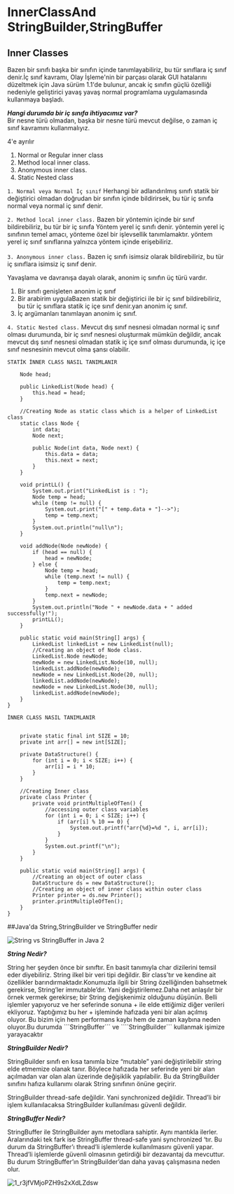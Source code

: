 # InnerClassAnd StringBuilder,StringBuffer

## Inner Classes 
<p>Bazen bir sınıfı başka bir sınıfın içinde tanımlayabiliriz, bu tür sınıflara iç sınıf denir.İç sınıf kavramı, Olay İşleme'nin bir parçası olarak GUI hatalarını
düzeltmek için Java sürüm 1.1'de bulunur, ancak iç sınıfın güçlü özelliği nedeniyle geliştirici yavaş yavaş normal programlama uygulamasında kullanmaya başladı.

***Hangi durumda bir iç sınıfa ihtiyacımız var?***<br>
Bir nesne türü olmadan, başka bir nesne türü mevcut değilse, o zaman iç sınıf kavramını kullanmalıyız.
 
4'e ayrılır<br>

1. Normal or Regular inner class
2. Method local inner class.
3. Anonymous inner class.
4. Static Nested class

```1. Normal veya Normal İç sınıf```
Herhangi bir adlandırılmış sınıfı statik bir değiştirici olmadan doğrudan bir sınıfın içinde bildirirsek, bu tür iç sınıfa normal veya normal iç sınıf denir.

```2. Method local inner class.```
Bazen bir yöntemin içinde bir sınıf bildirebiliriz, bu tür bir iç sınıfa Yöntem yerel iç sınıfı denir. yöntemin yerel iç sınıfının temel amacı, yönteme özel bir işlevsellik tanımlamaktır.
yöntem yerel iç sınıf sınıflarına yalnızca yöntem içinde erişebiliriz.
<br>
<br>
```3. Anonymous inner class.```
Bazen iç sınıfı isimsiz olarak bildirebiliriz, bu tür iç sınıflara isimsiz iç sınıf denir.

Yavaşlama ve davranışa dayalı olarak, anonim iç sınıfın üç türü vardır.
1. Bir sınıfı genişleten anonim iç sınıf
2. Bir arabirim uygulaBazen statik bir değiştirici ile bir iç sınıf bildirebiliriz, bu tür iç sınıflara statik iç içe sınıf denir.yan anonim iç sınıf.
3. İç argümanları tanımlayan anonim iç sınıf.<br>

```4. Static Nested class.```
Mevcut dış sınıf nesnesi olmadan normal iç sınıf olması durumunda, bir iç sınıf nesnesi oluşturmak mümkün değildir, ancak mevcut dış sınıf nesnesi olmadan statik iç içe sınıf olması durumunda, iç içe sınıf nesnesinin mevcut olma şansı olabilir.


```STATİK İNNER CLASS NASIL TANIMLANIR```

```public class LinkedList {
    Node head;

    public LinkedList(Node head) {
        this.head = head;
    }

    //Creating Node as static class which is a helper of LinkedList class
    static class Node {
        int data;
        Node next;

        public Node(int data, Node next) {
            this.data = data;
            this.next = next;
        }
    }

    void printLL() {
        System.out.print("LinkedList is : ");
        Node temp = head;
        while (temp != null) {
            System.out.print("[" + temp.data + "]-->");
            temp = temp.next;
        }
        System.out.println("null\n");
    }

    void addNode(Node newNode) {
        if (head == null) {
            head = newNode;
        } else {
            Node temp = head;
            while (temp.next != null) {
                temp = temp.next;
            }
            temp.next = newNode;
        }
        System.out.println("Node " + newNode.data + " added successfully!");
        printLL();
    }

    public static void main(String[] args) {
        LinkedList linkedList = new LinkedList(null);
        //Creating an object of Node class.
        LinkedList.Node newNode;
        newNode = new LinkedList.Node(10, null);
        linkedList.addNode(newNode);
        newNode = new LinkedList.Node(20, null);
        linkedList.addNode(newNode);
        newNode = new LinkedList.Node(30, null);
        linkedList.addNode(newNode);
    }
} 
```

```İNNER CLASS NASIL TANIMLANIR```

``` public class DataStructure {

    private static final int SIZE = 10;
    private int arr[] = new int[SIZE];

    private DataStructure() {
        for (int i = 0; i < SIZE; i++) {
            arr[i] = i * 10;
        }
    }

    //Creating Inner class
    private class Printer {
        private void printMultipleOfTen() {
            //accessing outer class variables
            for (int i = 0; i < SIZE; i++) {
                if (arr[i] % 10 == 0) {
                    System.out.printf("arr{%d}=%d ", i, arr[i]);
                }
            }
            System.out.printf("\n");
        }
    }

    public static void main(String[] args) {
        //Creating an object of outer class
        DataStructure ds = new DataStructure();
        //Creating an object of inner class within outer class
        Printer printer = ds.new Printer();
        printer.printMultipleOfTen();
    }
}  
```

##Java'da String,StringBuilder ve StringBuffer nedir

![String vs StringBuffer in Java 2](https://user-images.githubusercontent.com/70372233/177829867-c9173cbf-6d0c-45a0-80c9-25ab8e894536.jpg)

***String Nedir?***

<p>String her şeyden önce bir sınıftır. En basit tanımıyla char dizilerini temsil eder diyebiliriz. String ilkel bir veri tipi değildir. Bir class’tır ve kendine ait özellikler barındırmaktadır.Konumuzla ilgili bir String özelliğinden bahsetmek gerekirse, String’ler immutable’dır. Yani değiştirilemez.Daha net anlaşılır bir örnek vermek gerekirse; bir String değişkenimiz olduğunu düşünün. Belli işlemler yapıyoruz ve her seferinde sonuna + ile elde ettiğimiz diğer verileri ekliyoruz. Yaptığımız bu her + işleminde hafızada yeni bir alan açılmış oluyor. Bu bizim için hem performans kaybı hem de zaman kaybına neden oluyor.Bu durumda ```StringBuffer``` ve ````StringBuilder``` kullanmak işimize yarayacaktır
<br>

***StringBuilder Nedir?***

StringBuilder sınıfı en kısa tanımla bize “mutable” yani değiştirilebilir string elde etmemize olanak tanır. Böylece hafızada her seferinde yeni bir alan açılmadan var olan alan üzerinde değişiklik yapılabilir. Bu da StringBuilder sınıfını hafıza kullanımı olarak String sınıfının önüne geçirir.

StringBuilder thread-safe değildir. Yani synchronized değildir. Thread’li bir işlem kullanılacaksa StringBuilder kullanılması güvenli değildir.

***StringBuffer Nedir?***

<p>StringBuffer ile StringBuilder aynı metodlara sahiptir. Aynı mantıkla ilerler. Aralarındaki tek fark ise StringBuffer thread-safe yani synchronized ‘tır. Bu durum da StringBuffer’ı thread’li işlemlerde kullanılmasını güvenli yapar. Thread’li işlemlerde güvenli olmasının getirdiği bir dezavantaj da mevcuttur. Bu durum StringBuffer’ın StringBuilder’dan daha yavaş çalışmasına neden olur.


![1_r3jfVMjoPZH9s2xXdLZdsw](https://user-images.githubusercontent.com/70372233/177831308-b69532d3-a2c0-41ce-bcc4-a8b70887e50f.png)


